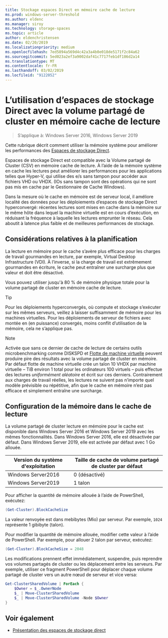 ```yaml
---
title: Stockage espaces Direct en mémoire cache de lecture
ms.prod: windows-server-threshold
ms.author: eldenc
ms.manager: siroy
ms.technology: storage-spaces
ms.topic: article
author: eldenchristensen
ms.date: 02/20/2019
ms.localizationpriority: medium
ms.openlocfilehash: 7ed5894a569d4c42a3a4b0e018de5171f2c84a62
ms.sourcegitcommit: 5ed023a2ef3a9002daf41c7717feb1df186d2a14
ms.translationtype: MT
ms.contentlocale: fr-FR
ms.lasthandoff: 03/02/2019
ms.locfileid: "9122052"
---
```

# L’utilisation d’espaces de stockage Direct avec la volume partagé de cluster en mémoire cache de lecture
> S’applique à: Windows Server 2016, Windows Server 2019

Cette rubrique décrit comment utiliser la mémoire système pour améliorer les performances des [Espaces de stockage Direct](storage-spaces-direct-overview.md).

Espaces de stockage Direct est compatible avec la Volume partagé de Cluster (CSV) en mémoire cache de lecture. À l’aide de la mémoire système en cache les lectures peut améliorer les performances pour les applications telles que Hyper-V, qui utilise des e/s sans tampon pour accéder aux fichiers VHD ou VHDX. (IOs sans tampon sont des opérations qui ne sont pas mis en cache par le Gestionnaire de Cache Windows).

Dans la mesure où le cache en mémoire est de serveur local, il améliore localité des données pour les déploiements d’espaces de stockage Direct hyperconvergé: récentes lectures sont mises en cache dans la mémoire sur le même hôte dans lequel la machine virtuelle est en cours d’exécution, en réduisant la fréquence à laquelle les lectures emprunter le réseau. Cela aboutit à latence plus faible et de meilleures performances de stockage.

## Considérations relatives à la planification

La lecture en mémoire pour le cache s’avère plus efficace pour les charges de travail gourmandes en lecture, par exemple, Virtual Desktop Infrastructure (VDI). À l’inverse, si la charge de travail est extrêmement gourmandes en écriture, le cache peut entraîner une surcharge plus que valeur et doit être désactivé.

Vous pouvez utiliser jusqu'à 80 % de mémoire physique totale pour la volume partagé de cluster en mémoire cache de lecture.

  > [!TIP]
  > Pour les déploiements hyperconvergés, où compute et stockage s’exécuter sur les mêmes serveurs, veillez à laisser suffisamment de mémoire pour les machines virtuelles. Pour les déploiements de serveur de fichiers avec montée en (en puissance) convergés, moins conflit d’utilisation de la mémoire, cela ne s’applique pas.

  > [!NOTE]
  > Activée que sans ce dernier de cache de lecture de certains outils microbenchmarking comme DISKSPD et [Flotte de machine virtuelle](https://github.com/Microsoft/diskspd/tree/master/Frameworks/VMFleet) peuvent produire pire des résultats avec la volume partagé de cluster en mémoire. Par défaut flotte de machine virtuelle crée un talon 10 VHDX par machine virtuelle – TiB environ 1 total pour les ordinateurs 100 virtuels – puis effectue des lectures *uniformément aléatoire* et écrit sur ces derniers. Contrairement aux charges de travail réelles, les lectures ne suivent pas n’importe quel modèle prévisible ou répétitive, afin que le cache en mémoire n’est pas efficace et simplement entraîne une surcharge.

## Configuration de la mémoire dans le cache de lecture

La volume partagé de cluster lecture en mémoire pour le cache est disponible dans Windows Server 2016 et Windows Server 2019 avec les mêmes fonctionnalités. Dans Windows Server 2016, elle est désactivée par défaut. Dans Windows Server 2019, elle est activée par défaut avec 1 Go allouée.

| Version du système d'exploitation          | Taille de cache de volume partagé de cluster par défaut |
|---------------------|------------------------|
| Windows Server2016 | 0 (désactivé)           |
| Windows Server2019 | 1 talon                   |

Pour afficher la quantité de mémoire allouée à l’aide de PowerShell, exécutez:

```PowerShell
(Get-Cluster).BlockCacheSize
```

La valeur renvoyée est dans mebibytes (Mio) par serveur. Par exemple, `1024` représente 1 gibibyte (talon).

Pour modifier la quantité de mémoire allouée, modifier cette valeur à l’aide de PowerShell. Par exemple, pour allouer 2 talon par serveur, exécutez:

```PowerShell
(Get-Cluster).BlockCacheSize = 2048
```

Les modifications prennent effet immédiatement, suspendre, puis reprendre vos volumes partagés de cluster ou les déplacement entre les serveurs. Par exemple, utiliser ce fragment PowerShell pour déplacer chaque volume partagé de cluster vers un autre nœud de serveur et vice versa:

```PowerShell
Get-ClusterSharedVolume | ForEach {
    $Owner = $_.OwnerNode
    $_ | Move-ClusterSharedVolume
    $_ | Move-ClusterSharedVolume -Node $Owner
}
```

## Voir également

- [Présentation des espaces de stockage direct](storage-spaces-direct-overview.md)
